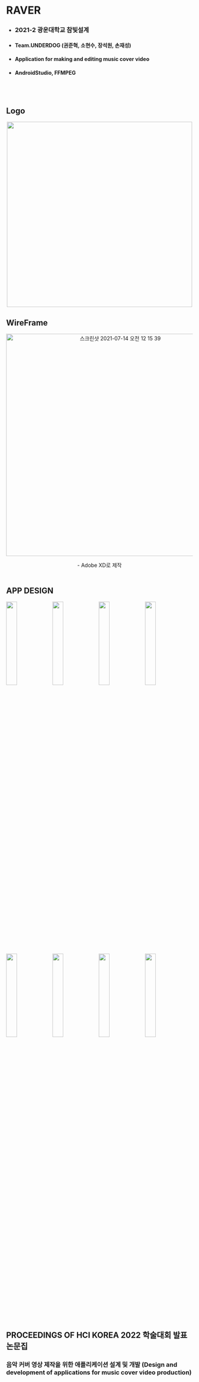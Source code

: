 # RAVER
- ### 2021-2 광운대학교 참빛설계 
- #### Team.UNDERDOG (권준혁, 소현수, 장석원, 손재성)
- #### Application for making and editing music cover video
- #### AndroidStudio, FFMPEG
<br><br/>
## Logo
<p align="center"><img width="500" src="https://user-images.githubusercontent.com/63574571/144405083-c2c1e946-e3d1-4405-a7de-c6d28ad69126.png">

## WireFrame
<p align="center"><img width="600" alt="스크린샷 2021-07-14 오전 12 15 39" src="https://user-images.githubusercontent.com/63574571/134475713-76d51139-9921-43e2-9c12-bd8f3142c177.png"> 
<p align="center">  - Adobe XD로 제작
<br><br/>
  
 ## APP DESIGN
<p float="middle">
<img width="24%" src="https://user-images.githubusercontent.com/63574571/144405313-1c7b1196-c10f-48bd-99ec-3e044dac69f7.png">
<img width="24%" src="https://user-images.githubusercontent.com/63574571/144405324-b5c6e77e-443d-4738-bec1-6bfe0f5ab0aa.png">
<img width="24%" src="https://user-images.githubusercontent.com/63574571/144405333-9851a244-8066-48b5-97f0-79fb55a2753a.png">
<img width="24%" src="https://user-images.githubusercontent.com/63574571/144405345-9d87ced4-6299-41bc-826a-3d5031663ce2.png">
</p>

<p float="middle">                                                                                   
<img width="24%" src="https://user-images.githubusercontent.com/63574571/144405348-5d0dff94-3e07-463c-b519-5c1a363957e4.png">
<img width="24%" src="https://user-images.githubusercontent.com/63574571/144405353-ec61ff91-f23b-446e-bf8c-cedd7c1e426f.png">
<img width="24%" src="https://user-images.githubusercontent.com/63574571/144405359-96587ab7-6d39-4036-867f-292d0404c38c.png">
<img width="24%" src="https://user-images.githubusercontent.com/63574571/144405363-b37cbd0c-8b04-46db-b82b-e8654558a778.png">
</p>
<br><br/>

 ## PROCEEDINGS OF HCI KOREA 2022 학술대회 발표 논문집
 ### 음악 커버 영상 제작을 위한 애플리케이션 설계 및 개발 (Design and development of applications for music cover video production)

